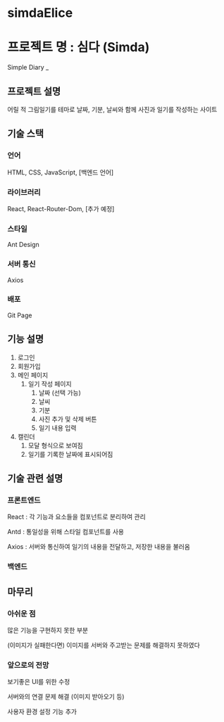 # simdaElice
# 프로젝트 명 : 심다 (Simda)

Simple Diary _

## 프로젝트 설명

어릴 적 그림일기를 테마로 날짜, 기분, 날씨와 함께 사진과 일기를 작성하는 사이트


## 기술 스택

### 언어

HTML, CSS, JavaScript, [백엔드 언어]

### 라이브러리

React, React-Router-Dom, [추가 예정]

### 스타일

Ant Design

### 서버 통신

Axios

### 배포

Git Page 

## 기능 설명

1. 로그인
2. 회원가입
3. 메인 페이지
    1. 일기 작성 페이지
        1. 날짜 (선택 가능)
        2. 날씨
        3. 기분
        4. 사진 추가 및 삭제 버튼
        5. 일기 내용 입력
4. 캘린더
    1. 모달 형식으로 보여짐
    2. 일기를 기록한 날짜에 표시되어짐


## 기술 관련 설명

### 프론트엔드

React : 각 기능과 요소들을 컴포넌트로 분리하여 관리

Antd : 통일성을 위해 스타일 컴포넌트를 사용

Axios : 서버와 통신하여 일기의 내용을 전달하고, 저장한 내용을 불러옴

### 백엔드



## 마무리

### 아쉬운 점

많은 기능을 구현하지 못한 부분

(이미지가 실패한다면) 이미지를 서버와 주고받는 문제를 해결하지 못하였다

### 앞으로의 전망

보기좋은 UI를 위한 수정

서버와의 연결 문제 해결 (이미지 받아오기 등)

사용자 환경 설정 기능 추가

